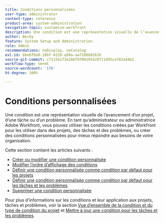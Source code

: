 ```yaml
---
title: Conditions personnalisées
user-type: administrator
content-type: reference
product-area: system-administration
navigation-topic: customize-workfront
description: Une condition est une représentation visuelle de l’avancement d’un projet, d’une tâche ou d’un problème. En tant qu’administrateur ou administratrice Adobe Workfront, vous pouvez utiliser les conditions créées par Workfront pour les utiliser dans des projets, des tâches et des problèmes, ou créer des conditions personnalisées pour mieux répondre aux besoins de votre organisation.
author: Becky
feature: System Setup and Administration
role: Admin
recommendations: noDisplay, noCatalog
exl-id: bbe6f0a0-18bf-4229-a50a-aa7286b82626
source-git-commit: c711541f3e166f9700195420711d95ce782a44b2
workflow-type: tm+mt
source-wordcount: '176'
ht-degree: 100%

---
```


# Conditions personnalisées

Une condition est une représentation visuelle de l’avancement d’un projet, d’une tâche ou d’un problème. En tant qu’administrateur ou administratrice Adobe Workfront, vous pouvez utiliser les conditions créées par Workfront pour les utiliser dans des projets, des tâches et des problèmes, ou créer des conditions personnalisées pour mieux répondre aux besoins de votre organisation.

Cette section contient les articles suivants :

* [Créer ou modifier une condition personnalisée](../../../administration-and-setup/customize-workfront/create-manage-custom-conditions/create-edit-custom-conditions.md)
* [Modifier l’ordre d’affichage des conditions](../../../administration-and-setup/customize-workfront/create-manage-custom-conditions/change-display-order-of-conditions.md)
* [Définir une condition personnalisée comme condition par défaut pour les projets](../../../administration-and-setup/customize-workfront/create-manage-custom-conditions/set-custom-condition-default-projects.md)
* [Définir une condition personnalisée comme condition par défaut pour les tâches et les problèmes](../../../administration-and-setup/customize-workfront/create-manage-custom-conditions/set-custom-condition-default-tasks-issues.md)
* [Supprimer une condition personnalisée](../../../administration-and-setup/customize-workfront/create-manage-custom-conditions/delete-custom-conditions.md)

Pour plus d’informations sur les conditions et leur application aux projets, tâches et problèmes, voir la section [Vue d’ensemble de la condition et du type de condition du projet](../../../manage-work/projects/manage-projects/project-condition-and-condition-type.md) et [Mettre à jour une condition pour les tâches et les problèmes](../../../manage-work/projects/updating-work-in-a-project/update-condition-for-tasks-and-issues.md).
